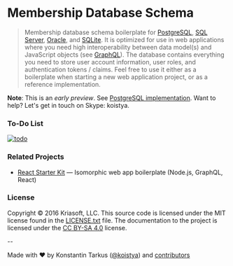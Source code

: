 # Membership Database Schema

> Membership database schema boilerplate for
> [PostgreSQL](https://aws.amazon.com/rds/postgresql/),
> [SQL Server](https://azure.microsoft.com/services/sql-database/),
> [Oracle](https://aws.amazon.com/rds/oracle/), and [SQLite](http://sqlite.org/).
> It is optimized for use in web applications where you need high
> interoperability between data model(s) and JavaScript objects (see
> [GraphQL](http://graphql.org/)). The database contains everything you need to
> store user account information, user roles, and authentication tokens /
> claims. Feel free to use it either as a boilerplate when starting a new web
> application project, or as a reference implementation.

**Note**: This is an *early preview*. See [PostgreSQL implementation](https://github.com/kriasoft/membership.sql/tree/master/postgres).
Want to help? Let's get in touch on Skype: koistya.

### To-Do List

[![todo](https://dl.dropboxusercontent.com/u/16006521/membership/todo.png)](https://waffle.io/kriasoft/membership.sql)

### Related Projects

  * [React Starter Kit](https://github.com/kriasoft/react-starter-kit) — Isomorphic web app boilerplate (Node.js, GraphQL, React)

### License

Copyright © 2016 Kriasoft, LLC. This source code is licensed under the MIT license found in the
[LICENSE.txt](https://github.com/kriasoft/membership.sql/blob/master/LICENSE.txt)
file. The documentation to the project is licensed under the
[CC BY-SA 4.0](http://creativecommons.org/licenses/by-sa/4.0/) license.

--

Made with ♥ by Konstantin Tarkus ([@koistya](https://twitter.com/koistya)) and [contributors](https://github.com/kriasoft/membership.sql/graphs/contributors)
